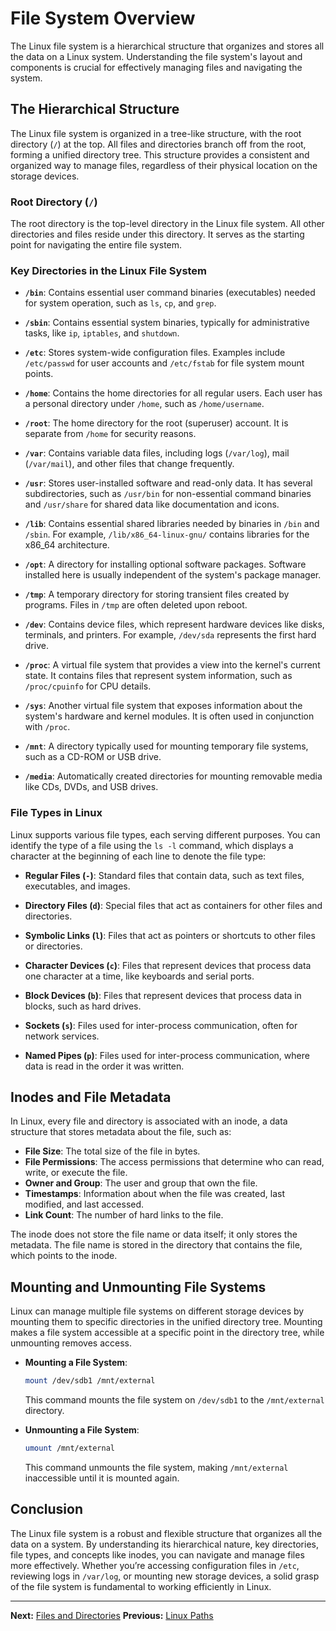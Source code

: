 # File System Overview

The Linux file system is a hierarchical structure that organizes and stores all the data on a Linux system. Understanding the file system's layout and components is crucial for effectively managing files and navigating the system.

## The Hierarchical Structure

The Linux file system is organized in a tree-like structure, with the root directory (`/`) at the top. All files and directories branch off from the root, forming a unified directory tree. This structure provides a consistent and organized way to manage files, regardless of their physical location on the storage devices.

### Root Directory (`/`)

The root directory is the top-level directory in the Linux file system. All other directories and files reside under this directory. It serves as the starting point for navigating the entire file system.

### Key Directories in the Linux File System

- **`/bin`**: Contains essential user command binaries (executables) needed for system operation, such as `ls`, `cp`, and `grep`.
  
- **`/sbin`**: Contains essential system binaries, typically for administrative tasks, like `ip`, `iptables`, and `shutdown`.

- **`/etc`**: Stores system-wide configuration files. Examples include `/etc/passwd` for user accounts and `/etc/fstab` for file system mount points.

- **`/home`**: Contains the home directories for all regular users. Each user has a personal directory under `/home`, such as `/home/username`.

- **`/root`**: The home directory for the root (superuser) account. It is separate from `/home` for security reasons.

- **`/var`**: Contains variable data files, including logs (`/var/log`), mail (`/var/mail`), and other files that change frequently.

- **`/usr`**: Stores user-installed software and read-only data. It has several subdirectories, such as `/usr/bin` for non-essential command binaries and `/usr/share` for shared data like documentation and icons.

- **`/lib`**: Contains essential shared libraries needed by binaries in `/bin` and `/sbin`. For example, `/lib/x86_64-linux-gnu/` contains libraries for the x86_64 architecture.

- **`/opt`**: A directory for installing optional software packages. Software installed here is usually independent of the system's package manager.

- **`/tmp`**: A temporary directory for storing transient files created by programs. Files in `/tmp` are often deleted upon reboot.

- **`/dev`**: Contains device files, which represent hardware devices like disks, terminals, and printers. For example, `/dev/sda` represents the first hard drive.

- **`/proc`**: A virtual file system that provides a view into the kernel's current state. It contains files that represent system information, such as `/proc/cpuinfo` for CPU details.

- **`/sys`**: Another virtual file system that exposes information about the system's hardware and kernel modules. It is often used in conjunction with `/proc`.

- **`/mnt`**: A directory typically used for mounting temporary file systems, such as a CD-ROM or USB drive.

- **`/media`**: Automatically created directories for mounting removable media like CDs, DVDs, and USB drives.

### File Types in Linux

Linux supports various file types, each serving different purposes. You can identify the type of a file using the `ls -l` command, which displays a character at the beginning of each line to denote the file type:

- **Regular Files (`-`)**: Standard files that contain data, such as text files, executables, and images.
  
- **Directory Files (`d`)**: Special files that act as containers for other files and directories.

- **Symbolic Links (`l`)**: Files that act as pointers or shortcuts to other files or directories.

- **Character Devices (`c`)**: Files that represent devices that process data one character at a time, like keyboards and serial ports.

- **Block Devices (`b`)**: Files that represent devices that process data in blocks, such as hard drives.

- **Sockets (`s`)**: Files used for inter-process communication, often for network services.

- **Named Pipes (`p`)**: Files used for inter-process communication, where data is read in the order it was written.

## Inodes and File Metadata

In Linux, every file and directory is associated with an inode, a data structure that stores metadata about the file, such as:

- **File Size**: The total size of the file in bytes.
- **File Permissions**: The access permissions that determine who can read, write, or execute the file.
- **Owner and Group**: The user and group that own the file.
- **Timestamps**: Information about when the file was created, last modified, and last accessed.
- **Link Count**: The number of hard links to the file.

The inode does not store the file name or data itself; it only stores the metadata. The file name is stored in the directory that contains the file, which points to the inode.

## Mounting and Unmounting File Systems

Linux can manage multiple file systems on different storage devices by mounting them to specific directories in the unified directory tree. Mounting makes a file system accessible at a specific point in the directory tree, while unmounting removes access.

- **Mounting a File System**:

  ```bash
  mount /dev/sdb1 /mnt/external
  ```

  This command mounts the file system on `/dev/sdb1` to the `/mnt/external` directory.

- **Unmounting a File System**:

  ```bash
  umount /mnt/external
  ```

  This command unmounts the file system, making `/mnt/external` inaccessible until it is mounted again.

## Conclusion

The Linux file system is a robust and flexible structure that organizes all the data on a system. By understanding its hierarchical nature, key directories, file types, and concepts like inodes, you can navigate and manage files more effectively. Whether you’re accessing configuration files in `/etc`, reviewing logs in `/var/log`, or mounting new storage devices, a solid grasp of the file system is fundamental to working efficiently in Linux.

---

**Next:** [Files and Directories](../03.%20Working%20with%20Files%20and%20Directories/1.%20Files%20and%20Directories.md)
**Previous:** [Linux Paths](./2.%20Linux%20Paths.md)

